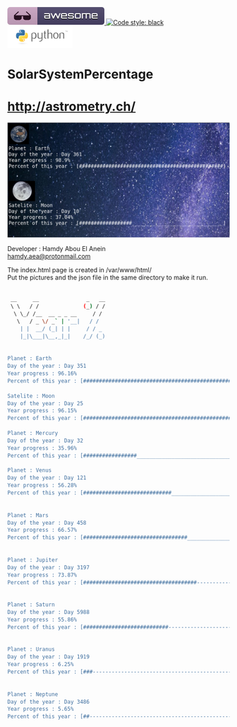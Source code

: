 ![Awesome](awesome.svg)[ ![Code style: black](https://img.shields.io/badge/code%20style-black-000000.svg)](https://github.com/psf/black)  ![Python](python.png)  
# SolarSystemPercentage  

# http://astrometry.ch/

![Screenshot](screenshot.png) 
 
 Developer : Hamdy Abou El Anein     
 hamdy.aea@protonmail.com   

The index.html page is created in /var/www/html/    
Put the pictures and the json file in the same directory to make it run.

```sh

 __     __               _   __
 \ \   / /              (_) / /
  \ \_/ /__  __ _ _ __     / / 
   \   / _ \/ _` | '__|   / /  
    | |  __/ (_| | |     / / _ 
    |_|\___|\__,_|_|    /_/ (_)


Planet : Earth
Day of the year : Day 351
Year progress : 96.16%
Percent of this year : [################################################_]

Satelite : Moon
Day of the year : Day 25
Year progress : 96.15%
Percent of this year : [################################################_]

Planet : Mercury
Day of the year : Day 32
Year progress : 35.96%
Percent of this year : [#################________________________________]

Planet : Venus
Day of the year : Day 121
Year progress : 56.28%
Percent of this year : [############################_____________________]


Planet : Mars
Day of the year : Day 458
Year progress : 66.57%
Percent of this year : [#################################________________]


Planet : Jupiter
Day of the year : Day 3197
Year progress : 73.87%
Percent of this year : [####################################-------------]


Planet : Saturn
Day of the year : Day 5988
Year progress : 55.86%
Percent of this year : [###########################----------------------]


Planet : Uranus
Day of the year : Day 1919
Year progress : 6.25%
Percent of this year : [###----------------------------------------------]


Planet : Neptune
Day of the year : Day 3486
Year progress : 5.65%
Percent of this year : [##-----------------------------------------------]



```
